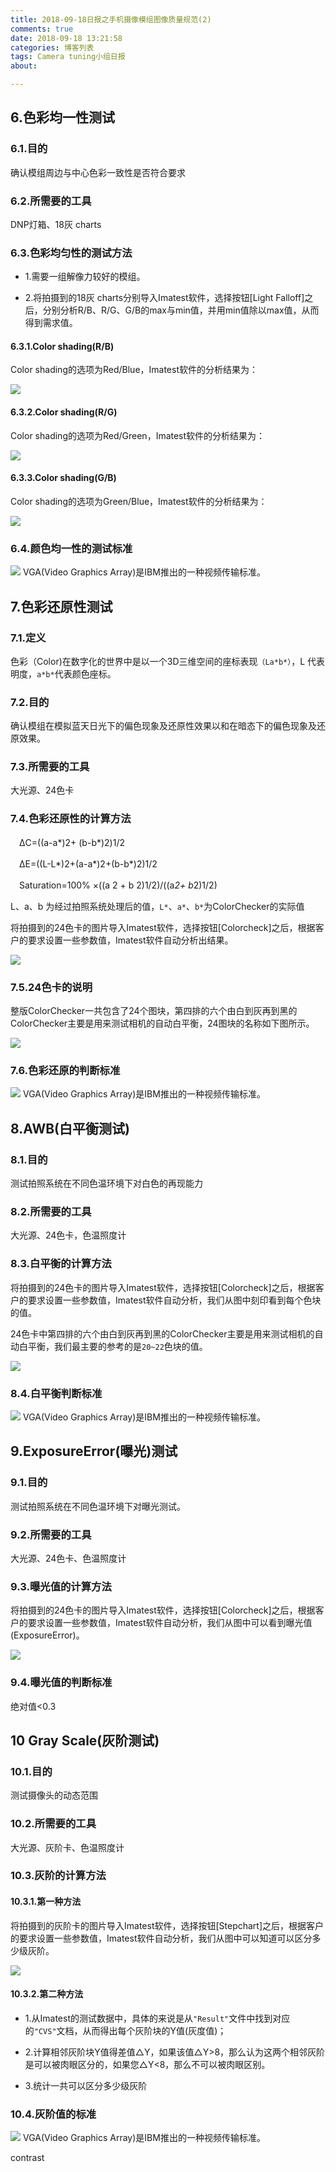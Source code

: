 ```yaml
---
title: 2018-09-18日报之手机摄像模组图像质量规范(2)
comments: true
date: 2018-09-18 13:21:58
categories: 博客列表
tags: Camera tuning小组日报
about:

---
```


## 6.色彩均一性测试

### 6.1.目的

确认模组周边与中心色彩一致性是否符合要求

### 6.2.所需要的工具

DNP灯箱、18灰 charts

### 6.3.色彩均匀性的测试方法

* 1.需要一组解像力较好的模组。

* 2.将拍摄到的18灰 charts分别导入Imatest软件，选择按钮[Light Falloff]之后，分别分析R/B、R/G、G/B的max与min值，并用min值除以max值，从而得到需求值。

#### 6.3.1.Color shading(R/B)

Color shading的选项为Red/Blue，Imatest软件的分析结果为：

![ ](https://www.cnblogs.com/images/cnblogs_com/cliy-10/1299108/o_30.png)

#### 6.3.2.Color shading(R/G)

Color shading的选项为Red/Green，Imatest软件的分析结果为：

![ ](https://www.cnblogs.com/images/cnblogs_com/cliy-10/1299108/o_36.png)

#### 6.3.3.Color shading(G/B)

Color shading的选项为Green/Blue，Imatest软件的分析结果为：

![ ](https://www.cnblogs.com/images/cnblogs_com/cliy-10/1299108/o_37.png)

### 6.4.颜色均一性的测试标准

![ ](https://www.cnblogs.com/images/cnblogs_com/cliy-10/1299108/o_45.png)
VGA(Video Graphics Array)是IBM推出的一种视频传输标准。

## 7.色彩还原性测试

### 7.1.定义

色彩（Color)在数字化的世界中是以一个3D三维空间的座标表现`（La*b*）`，L 代表明度，`a*b*`代表颜色座标。

### 7.2.目的

确认模组在模拟蓝天日光下的偏色现象及还原性效果以和在暗态下的偏色现象及还原效果。

### 7.3.所需要的工具

大光源、24色卡

### 7.4.色彩还原性的计算方法

　ΔC=((a-a*)2+ (b-b*)2)1/2

　ΔE=((L-L*)2+(a-a*)2+(b-b*)2)1/2

　Saturation=100% ×((a 2 + b 2)1/2)/((a*2+ b*2)1/2)

L、a、b 为经过拍照系统处理后的值，`L*`、`a*`、`b*`为ColorChecker的实际值

将拍摄到的24色卡的图片导入Imatest软件，选择按钮[Colorcheck]之后，根据客户的要求设置一些参数值，Imatest软件自动分析出结果。

![ ](https://www.cnblogs.com/images/cnblogs_com/cliy-10/1299108/o_38.png)

### 7.5.24色卡的说明

整版ColorChecker一共包含了24个图块，第四排的六个由白到灰再到黑的ColorChecker主要是用来测试相机的自动白平衡，24图块的名称如下图所示。

![ ](https://www.cnblogs.com/images/cnblogs_com/cliy-10/1299108/o_46.png)

### 7.6.色彩还原的判断标准

![ ](https://www.cnblogs.com/images/cnblogs_com/cliy-10/1299108/o_47.png)
VGA(Video Graphics Array)是IBM推出的一种视频传输标准。

## 8.AWB(白平衡测试)

### 8.1.目的

测试拍照系统在不同色温环境下对白色的再现能力

### 8.2.所需要的工具

大光源、24色卡，色温照度计

### 8.3.白平衡的计算方法

将拍摄到的24色卡的图片导入Imatest软件，选择按钮[Colorcheck]之后，根据客户的要求设置一些参数值，Imatest软件自动分析，我们从图中刻印看到每个色块的值。

24色卡中第四排的六个由白到灰再到黑的ColorChecker主要是用来测试相机的自动白平衡，我们最主要的参考的是`20~22`色块的值。

![ ](https://www.cnblogs.com/images/cnblogs_com/cliy-10/1299108/o_42.png)

### 8.4.白平衡判断标准

![ ](https://www.cnblogs.com/images/cnblogs_com/cliy-10/1299108/o_48.png)
VGA(Video Graphics Array)是IBM推出的一种视频传输标准。

## 9.ExposureError(曝光)测试

### 9.1.目的

测试拍照系统在不同色温环境下对曝光测试。

### 9.2.所需要的工具

大光源、24色卡、色温照度计

### 9.3.曝光值的计算方法

将拍摄到的24色卡的图片导入Imatest软件，选择按钮[Colorcheck]之后，根据客户的要求设置一些参数值，Imatest软件自动分析，我们从图中可以看到曝光值(ExposureError)。

![ ](https://www.cnblogs.com/images/cnblogs_com/cliy-10/1299108/o_43.png)

### 9.4.曝光值的判断标准

绝对值<0.3

## 10 Gray Scale(灰阶测试)

### 10.1.目的

测试摄像头的动态范围

### 10.2.所需要的工具

大光源、灰阶卡、色温照度计

### 10.3.灰阶的计算方法

#### 10.3.1.第一种方法

将拍摄到的灰阶卡的图片导入Imatest软件，选择按钮[Stepchart]之后，根据客户的要求设置一些参数值，Imatest软件自动分析，我们从图中可以知道可以区分多少级灰阶。

![ ](https://www.cnblogs.com/images/cnblogs_com/cliy-10/1299108/o_44.png)

#### 10.3.2.第二种方法

* 1.从Imatest的测试数据中，具体的来说是从`"Result"`文件中找到对应的`"CVS"`文档，从而得出每个灰阶块的Y值(灰度值)；

* 2.计算相邻灰阶块Y值得差值△Y，如果该值△Y>8，那么认为这两个相邻灰阶是可以被肉眼区分的，如果您△Y<8，那么不可以被肉眼区别。

* 3.统计一共可以区分多少级灰阶

### 10.4.灰阶值的标准

![ ](https://www.cnblogs.com/images/cnblogs_com/cliy-10/1299108/o_49.png)
VGA(Video Graphics Array)是IBM推出的一种视频传输标准。

contrast